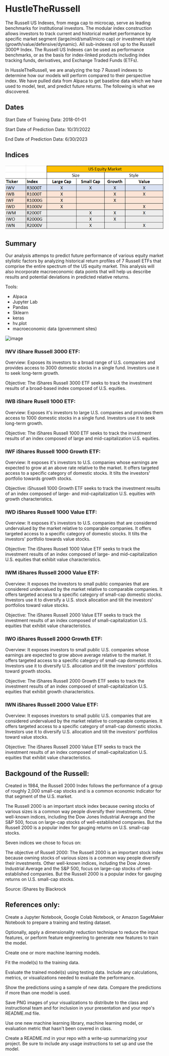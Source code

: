 # HustleTheRussell

The Russell US Indexes, from mega cap to microcap, serve as leading benchmarks for institutional investors. The modular index construction allows investors to track current and historical market performance by specific market segment (large/mid/small/micro cap) or investment style (growth/value/defensive/dynamic). All sub-indexes roll up to the Russell 3000® Index. The Russell US Indexes can be used as performance benchmarks, or as the basis for index-linked products including index tracking funds, derivatives, and Exchange Traded Funds (ETFs).

In HussleTheRussell, we are analyzing the top 7 Russell indexes to determine how our models will perform compared to their perspective index. We have pulled data from Alpaca to get baseline data which we have used to model, test, and predict future returns. The following is what we discovered.

## Dates

Start Date of Training Data: 2018-01-01

Start Date of Prediction Data: 10/31/2022

End Date of Prediction Data: 6/30/2023

## Indices

![](figures/image.png)

## Summary

Our analysis attemps to predict future performance of various equity market stylistic factors by analyzing historical return profiles of 7 Russell ETFs that comprise the entire spectrum of the US equity market. This analysis will also incorporate macroeconomic data points that will help us describe results and potential deviations in predicted relative returns. 

Tools:
* Alpaca
* Jupyter Lab
* Pandas
* Sklearn
* keras
* hv.plot
* macroeconomic data (government sites)


![image](https://github.com/tjwentling/HustleTheRussell/assets/57773931/f601c6f7-a9c1-422e-8063-f6174c73d241)

### **IWV** iShare Russell 3000 ETF:
Overview:
Exposes its investors to a broad range of U.S. companies and provides access to 3000 domestic stocks in a single fund. Investors use it to seek long-term growth.

Objective: The iShares Russell 3000 ETF seeks to track the investment results of a broad-based index composed of U.S. equities.
### **IWB** iShare Rusell 1000 ETF:
Overview:
Exposes it's investors to large U.S. companies and provides them access to 1000 domestic stocks in a single fund. Investors use it to seek long-term growth.

Objective: The iShares Russell 1000 ETF seeks to track the investment results of an index composed of large and mid-capitalization U.S. equities.
### **IWF** iShares Russell 1000 Growth ETF:
Overview:
It exposes it's investors to U.S. companies whose earnings are expected to grow at an above rate relative to the market. It offers targeted access to a specific category of domestic stocks. It tilts the investors' portfolio towards growth stocks.

Objective: iShussell 1000 Growth ETF seeks to track the investment results of an index composed of large- and mid-capitalization U.S. equities with growth characteristics.
### **IWD** iShares Russell 1000 Value ETF:
Overview:
It exposes it's investors to U.S. companies that are considered undervalued by the market relative to comparable companies. It offers targeted access to a specific category of domestic stocks. It tilts the investors' portfolio towards value stocks.

Objective: The iShares Russell 1000 Value ETF seeks to track the investment results of an index composed of large- and mid-capitalization U.S. equities that exhibit value characteristics.
### **IWM** iShares Russell 2000 Value ETF:
Overview:
It exposes the investors to small public companies that are considered undervalued by the market relative to comparable companies. It offers targeted access to a specific category of small-cap domestic stocks. Investors use it to diversify a U.S. stock allocation and tilt the investors' portfolios toward value stocks.

Objective: The iShares Russell 2000 Value ETF seeks to track the investment results of an index composed of small-capitalization U.S. equities that exhibit value characteristics.
### **IWO** iShares Russell 2000 Growth ETF:
Overview:
It exposes investors to small public U.S. companies whose earnings are expected to grow above average relative to the market. It offers targeted access to a specific category of small-cap domestic stocks. Investors use it to diversify U.S. allocation and tilt the investors' portfolios toward growth stocks.

Objective: The iShares Russell 2000 Growth ETF seeks to track the investment results of an index composed of small-capitalization U.S. equities that exhibit growth characteristics.
### **IWN** iShares Russell 2000 Value ETF:
Overview:
It exposes investors to small public U.S. companies that are considered undervalued by the market relative to comparable companies. It offers targeted access to a specific category of small-cap domestic stocks. Investors use it to diversify U.S. allocation and tilt the investors' portfolios toward value stocks.

Objective: The iShares Russell 2000 Value ETF seeks to track the investment results of an index composed of small-capitalization U.S. equities that exhibit value characteristics.


## Backgound of the Russell:

Created in 1984, the Russell 2000 Index follows the performance of a group of roughly 2,000 small-cap stocks and is a common economic indicator for that segment of the U.S. market.

The Russell 2000 is an important stock index because owning stocks of various sizes is a common way people diversify their investments. Other well-known indices, including the Dow Jones Industrial Average and the S&P 500, focus on large-cap stocks of well-established companies. But the Russell 2000 is a popular index for gauging returns on U.S. small-cap stocks.

Seven indices we chose to focus on:

The objective of Russell 2000: The Russell 2000 is an important stock index because owning stocks of various sizes is a common way people diversify their investments. Other well-known indices, including the Dow Jones Industrial Average and the S&P 500, focus on large-cap stocks of well-established companies. But the Russell 2000 is a popular index for gauging returns on U.S. small-cap stocks.

Source: iShares by Blackrock

## References only:

Create a Jupyter Notebook, Google Colab Notebook, or Amazon SageMaker Notebook to prepare a training and testing dataset.


 Optionally, apply a dimensionality reduction technique to reduce the input features, or perform feature engineering to generate new features to train the model.


 Create one or more machine learning models.


 Fit the model(s) to the training data.


 Evaluate the trained model(s) using testing data. Include any calculations, metrics, or visualizations needed to evaluate the performance.


 Show the predictions using a sample of new data. Compare the predictions if more than one model is used.


 Save PNG images of your visualizations to distribute to the class and instructional team and for inclusion in your presentation and your repo's README.md file.


 Use one new machine learning library, machine learning model, or evaluation metric that hasn't been covered in class.


 Create a README.md in your repo with a write-up summarizing your project. Be sure to include any usage instructions to set up and use the model.
